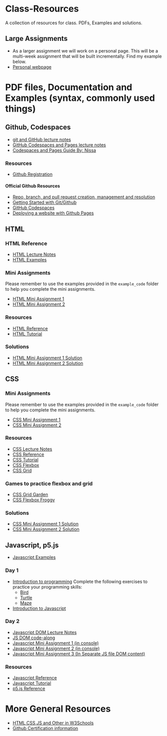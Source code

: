 # Class-Resources
A collection of resources for class. PDFs, Examples and solutions.

## Large Assignments
- As a larger assignment we will work on a personal page. This will be a multi-week assignment that will be built incrementally.
Find my example below.
- [Personal webpage](https://chico-state-computer-science-camp-2024.github.io/CS-Camp-24-Sabas-Martinez/)
<!-- - [Final Project]() -->

# PDF files, Documentation and Examples (syntax, commonly used things)
## Github, Codespaces
- [git and GitHub lecture notes](/pdf_files/git_github/git_github.pdf)
- [GitHub Codespaces and Pages lecture notes](/pdf_files/git_github/codespaces_pages.pdf)
- [Codespaces and Pages Guide By: Nissa](/pdf_files/git_github/Github_and_codespaces.pdf)
### Resources
- [Github Registration](https://github.com/signup)
#### Official Github Resources
- [Repo, branch, and pull request creation, management and resolution](https://docs.github.com/en/get-started/start-your-journey/hello-world)
- [Getting Started with Git/Github](https://docs.github.com/en/get-started)
- [GitHub Codespaces](https://docs.github.com/en/codespaces/getting-started-with-codespaces)
- [Deploying a website with Github Pages](https://docs.github.com/en/pages/getting-started-with-github-pages/creating-a-github-pages-site)


## HTML
### HTML Reference
- [HTML Lecture Notes](/pdf_files/html/HTML.pdf)
- [HTML Examples](https://github.com/CSUC-CS-Camp-2025/Class-Resources/tree/main/example_code/html/)

### Mini Assignments
Please remember to use the examples provided in the `example_code` folder to help you complete the mini assignments.
- [HTML Mini Assignment 1](https://github.com/CSUC-CS-Camp-2025/Class-Resources/tree/main/pdf_files/html/mini_assignment_1.pdf)
- [HTML Mini Assignment 2](https://github.com/CSUC-CS-Camp-2025/Class-Resources/tree/main/pdf_files/html/mini_assignment_2.pdf)

### Resources
- [HTML Reference](https://developer.mozilla.org/en-US/docs/Web/HTML)
- [HTML Tutorial](https://www.w3schools.com/html/)

### Solutions
- [HTML Mini Assignment 1 Solution](https://github.com/CSUC-CS-Camp-2025/Class-Resources/tree/main/solutions/html/mini_assignment_1.html)
- [HTML Mini Assignment 2 Solution](https://github.com/CSUC-CS-Camp-2025/Class-Resources/tree/main/solutions/html/mini_assignment_2.html)

## CSS
### Mini Assignments
Please remember to use the examples provided in the `example_code` folder to help you complete the mini assignments.
- [CSS Mini Assignment 1](https://github.com/CSUC-CS-Camp-2025/Class-Resources/tree/main/pdf_files/CSS/mini_assignment_1.pdf)
- [CSS Mini Assignment 2](https://github.com/CSUC-CS-Camp-2025/Class-Resources/tree/main/pdf_files/CSS/mini_assignment_2.pdf)
### Resources
- [CSS Lecture Notes](https://github.com/CSUC-CS-Camp-2025/Class-Resources/tree/main/pdf_files/CSS/CSS_Lecture_Notes.pdf)
- [CSS Reference](https://developer.mozilla.org/en-US/docs/Web/CSS)
- [CSS Tutorial](https://www.w3schools.com/css/)
- [CSS Flexbox](https://css-tricks.com/snippets/css/a-guide-to-flexbox/)
- [CSS Grid](https://css-tricks.com/snippets/css/complete-guide-grid/)
### Games to practice flexbox and grid
- [CSS Grid Garden](https://cssgridgarden.com/)
- [CSS Flexbox Froggy](https://flexboxfroggy.com/)
### Solutions
- [CSS Mini Assignment 1 Solution](https://github.com/CSUC-CS-Camp-2025/Class-Resources/tree/main/solutions/css/mini_assignment_1.css)
- [CSS Mini Assignment 2 Solution](https://github.com/CSUC-CS-Camp-2025/Class-Resources/tree/main/solutions/css/mini_assignment_2.css)

## Javascript, p5.js
- [Javascript Examples](https://github.com/CSUC-CS-Camp-2025/Class-Resources/tree/main/example_code/js/)
### Day 1
- [Introduction to programming](https://github.com/CSUC-CS-Camp-2025/Class-Resources/tree/main/pdf_files/js/intro_programming.pdf)
Complete the following exercises to practice your programming skills:
  - [Bird](https://blockly.games/bird?lang=en)
  - [Turtle](https://blockly.games/turtle?lang=en)
  - [Maze](https://blockly.games/maze?lang=en)
- [Introduction to Javascript](https://github.com/CSUC-CS-Camp-2025/Class-Resources/tree/main/pdf_files/js/JS_intro.pdf)
### Day 2
- [Javascript DOM Lecture Notes](https://github.com/CSUC-CS-Camp-2025/Class-Resources/tree/main/pdf_files/js/Intro_DOM_JS_HTML.pdf)
- [JS DOM code-along](https://github.com/CSUC-CS-Camp-2025/Class-Resources/tree/main/example_code/code_alongs/JS/)
- [Javascript Mini Assignment 1 (in console)](https://github.com/CSUC-CS-Camp-2025/Class-Resources/tree/main/pdf_files/js/mini_assignment_1.pdf)
- [Javascript Mini Assignment 2 (in console)](https://github.com/CSUC-CS-Camp-2025/Class-Resources/tree/main/pdf_files/js/mini_assignment_2.pdf)
- [Javascript Mini Assignment 3 (In Separate JS file DOM content)](https://github.com/CSUC-CS-Camp-2025/Class-Resources/tree/main/pdf_files/js/Mini-Assignment_DOM.pdf)
<!--### Day 3
P5.js
#### Examples
- [P5.js Examples](/example_code/p5js/)
#### Mini Assignments
For these assignments you will be discovering the p5.js library and creating some simple animations.
- [P5.js Mini Assignment 1](/pdf_files/js/mini_assignment_3.pdf)
- [P5.js Mini Assignment 2](/pdf_files/js/mini_assignment_4.pdf)

- [Javascript Mini Assignment 3](/pdf_files/js/mini_assignment_3.pdf)
- [Javascript Mini Assignment 4](/pdf_files/js/mini_assignment_4.pdf)  -->
### Resources
- [Javascript Reference](https://developer.mozilla.org/en-US/docs/Web/JavaScript)
- [Javascript Tutorial](https://www.w3schools.com/js/)
- [p5.js Reference](https://p5js.org/reference/)

# More General Resources
- [HTML,CSS,JS and Other in W3Schools](https://www.w3schools.com/)
- [Github Certification information](https://docs.github.com/en/get-started/showcase-your-expertise-with-github-certifications/about-github-certifications)

